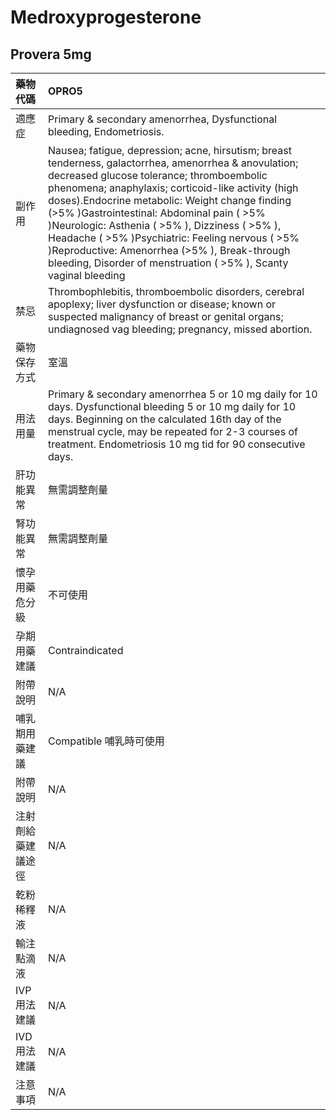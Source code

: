 # Medroxyprogesterone

## Provera 5mg

| 藥物代碼           | OPRO5                                                                                                                                                                                                                                                                                                                                                                                                                                                                                                                              |
|:-------------------|:-----------------------------------------------------------------------------------------------------------------------------------------------------------------------------------------------------------------------------------------------------------------------------------------------------------------------------------------------------------------------------------------------------------------------------------------------------------------------------------------------------------------------------------|
| 適應症             | Primary & secondary amenorrhea, Dysfunctional bleeding, Endometriosis.                                                                                                                                                                                                                                                                                                                                                                                                                                                             |
| 副作用             | Nausea; fatigue, depression; acne, hirsutism; breast tenderness, galactorrhea, amenorrhea & anovulation; decreased glucose tolerance; thromboembolic phenomena; anaphylaxis; corticoid-like activity (high doses).Endocrine metabolic: Weight change finding (>5% )Gastrointestinal: Abdominal pain ( >5% )Neurologic: Asthenia ( >5% ), Dizziness ( >5% ), Headache ( >5% )Psychiatric: Feeling nervous ( >5% )Reproductive: Amenorrhea (>5% ), Break-through bleeding, Disorder of menstruation ( >5% ), Scanty vaginal bleeding |
| 禁忌               | Thrombophlebitis, thromboembolic disorders, cerebral apoplexy; liver dysfunction or disease; known or suspected malignancy of breast or genital organs; undiagnosed vag bleeding; pregnancy, missed abortion.                                                                                                                                                                                                                                                                                                                      |
| 藥物保存方式       | 室溫                                                                                                                                                                                                                                                                                                                                                                                                                                                                                                                               |
| 用法用量           | Primary & secondary amenorrhea 5 or 10 mg daily for 10 days. Dysfunctional bleeding 5 or 10 mg daily for 10 days. Beginning on the calculated 16th day of the menstrual cycle, may be repeated for 2-3 courses of treatment. Endometriosis 10 mg tid for 90 consecutive days.                                                                                                                                                                                                                                                      |
| 肝功能異常         | 無需調整劑量                                                                                                                                                                                                                                                                                                                                                                                                                                                                                                                       |
| 腎功能異常         | 無需調整劑量                                                                                                                                                                                                                                                                                                                                                                                                                                                                                                                       |
| 懷孕用藥危分級     | 不可使用                                                                                                                                                                                                                                                                                                                                                                                                                                                                                                                           |
| 孕期用藥建議       | Contraindicated                                                                                                                                                                                                                                                                                                                                                                                                                                                                                                                    |
| 附帶說明           | N/A                                                                                                                                                                                                                                                                                                                                                                                                                                                                                                                                |
| 哺乳期用藥建議     | Compatible 哺乳時可使用                                                                                                                                                                                                                                                                                                                                                                                                                                                                                                            |
| 附帶說明           | N/A                                                                                                                                                                                                                                                                                                                                                                                                                                                                                                                                |
| 注射劑給藥建議途徑 | N/A                                                                                                                                                                                                                                                                                                                                                                                                                                                                                                                                |
| 乾粉稀釋液         | N/A                                                                                                                                                                                                                                                                                                                                                                                                                                                                                                                                |
| 輸注點滴液         | N/A                                                                                                                                                                                                                                                                                                                                                                                                                                                                                                                                |
| IVP 用法建議       | N/A                                                                                                                                                                                                                                                                                                                                                                                                                                                                                                                                |
| IVD 用法建議       | N/A                                                                                                                                                                                                                                                                                                                                                                                                                                                                                                                                |
| 注意事項           | N/A                                                                                                                                                                                                                                                                                                                                                                                                                                                                                                                                |

